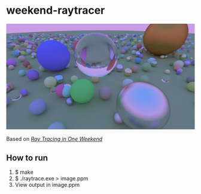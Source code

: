 # weekend-raytracer

![render](./Renders/render1.png)

Based on [_Ray Tracing in One Weekend_](https://raytracing.github.io/books/RayTracingInOneWeekend.html)

## How to run
1. $ make
1. $ ./raytrace.exe > image.ppm
1. View output in image.ppm